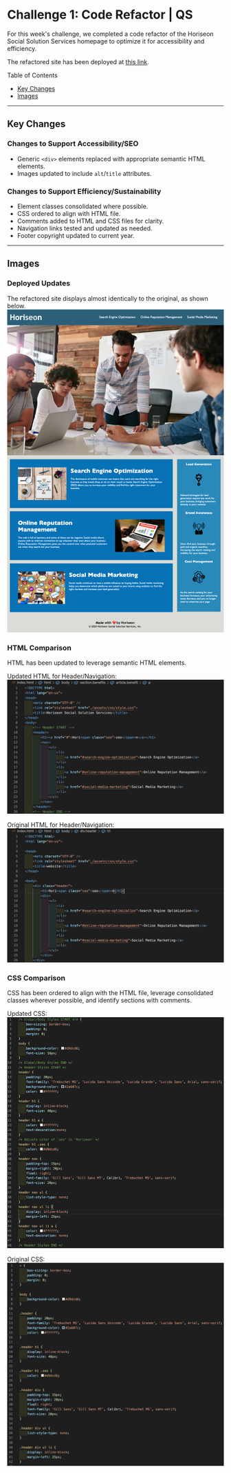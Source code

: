 # Challenge 1: Code Refactor | QS

For this week's challenge, we completed a code refactor of the Horiseon Social Solution Services homepage to optimize it for accessibility and efficiency. 

The refactored site has been deployed at [this link](https://quaylas.github.io/qs.coderefactor.wk1/).

Table of Contents
* [Key Changes](key-changes)
* [ Images](images)

---

## Key Changes

### Changes to Support Accessibility/SEO

* Generic `<div>` elements replaced with appropriate semantic HTML elements.
* Images updated to include `alt`/`title` attributes.

### Changes to Support Efficiency/Sustainability

* Element classes consolidated where possible.
* CSS ordered to align with HTML file.
* Comments added to HTML and CSS files for clarity.
* Navigation links tested and updated as needed.
* Footer copyright updated to current year.

---

## Images
### Deployed Updates
The refactored site displays almost identically to the original, as shown below.
![Image of refactored site](./assets/images/Horiseon_Refactored.png)

### HTML Comparison
HTML has been updated to leverage semantic HTML elements. 

Updated HTML for Header/Navigation:
![Image of updated HTML header](./assets/images/Horiseon_Updated_HTML.png)

Original HTML for Header/Navigation:
![Image of original HTML header](./assets/images/Horiseon_Original_HTML.png)

### CSS Comparison
CSS has been ordered to align with the HTML file, leverage consolidated classes wherever possible, and identify sections with comments.

Updated CSS:
![Image of updated CSS for header](./assets/images/Horiseon_Updated_CSS.png)

Original CSS:
![Image of original CSS for header](./assets/images/Horiseon_Original_CSS.png)